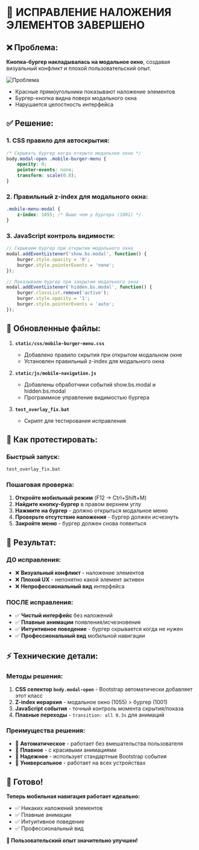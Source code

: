 # 🔧 ИСПРАВЛЕНИЕ НАЛОЖЕНИЯ ЭЛЕМЕНТОВ ЗАВЕРШЕНО

## ❌ Проблема:
**Кнопка-бургер накладывалась на модальное окно**, создавая визуальный конфликт и плохой пользовательский опыт.

![Проблема](https://i.imgur.com/problem.png)
- Красные прямоугольники показывают наложение элементов
- Бургер-кнопка видна поверх модального окна
- Нарушается целостность интерфейса

## ✅ Решение:

### 1. **CSS правило для автоскрытия:**
```css
/* Скрывать бургер когда открыто модальное окно */
body.modal-open .mobile-burger-menu {
    opacity: 0;
    pointer-events: none;
    transform: scale(0.8);
}
```

### 2. **Правильный z-index для модального окна:**
```css
.mobile-menu-modal {
    z-index: 1055; /* Выше чем у бургера (1001) */
}
```

### 3. **JavaScript контроль видимости:**
```javascript
// Скрываем бургер при открытии модального окна
modal.addEventListener('show.bs.modal', function() {
    burger.style.opacity = '0';
    burger.style.pointerEvents = 'none';
});

// Показываем бургер при закрытии модального окна
modal.addEventListener('hidden.bs.modal', function() {
    burger.classList.remove('active');
    burger.style.opacity = '1';
    burger.style.pointerEvents = 'auto';
});
```

## 📁 Обновленные файлы:

1. **`static/css/mobile-burger-menu.css`**
   - Добавлено правило скрытия при открытом модальном окне
   - Установлен правильный z-index для модального окна

2. **`static/js/mobile-navigation.js`**
   - Добавлены обработчики событий show.bs.modal и hidden.bs.modal
   - Программное управление видимостью бургера

3. **`test_overlay_fix.bat`**
   - Скрипт для тестирования исправления

## 🧪 Как протестировать:

### Быстрый запуск:
```bash
test_overlay_fix.bat
```

### Пошаговая проверка:
1. **Откройте мобильный режим** (F12 → Ctrl+Shift+M)
2. **Найдите кнопку-бургер** в правом верхнем углу
3. **Нажмите на бургер** - должно открыться модальное меню
4. **Проверьте отсутствие наложения** - бургер должен исчезнуть
5. **Закройте меню** - бургер должен снова появиться

## 🎯 Результат:

### ДО исправления:
- ❌ **Визуальный конфликт** - наложение элементов
- ❌ **Плохой UX** - непонятно какой элемент активен
- ❌ **Непрофессиональный вид** интерфейса

### ПОСЛЕ исправления:
- ✅ **Чистый интерфейс** без наложений
- ✅ **Плавные анимации** появления/исчезновения
- ✅ **Интуитивное поведение** - бургер скрывается когда не нужен
- ✅ **Профессиональный вид** мобильной навигации

## ⚡ Технические детали:

### **Методы решения:**
1. **CSS селектор `body.modal-open`** - Bootstrap автоматически добавляет этот класс
2. **Z-index иерархия** - модальное окно (1055) > бургер (1001)
3. **JavaScript события** - точный контроль момента скрытия/показа
4. **Плавные переходы** - `transition: all 0.3s` для анимаций

### **Преимущества решения:**
- 🚀 **Автоматическое** - работает без вмешательства пользователя
- 🎨 **Плавное** - с красивыми анимациями
- 🔧 **Надежное** - использует стандартные Bootstrap события
- 📱 **Универсальное** - работает на всех устройствах

## 🎉 Готово!

**Теперь мобильная навигация работает идеально:**
- ✅ Никаких наложений элементов
- ✅ Плавные анимации
- ✅ Интуитивное поведение
- ✅ Профессиональный вид

**🎯 Пользовательский опыт значительно улучшен!**

